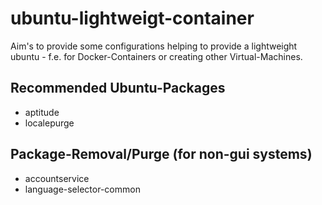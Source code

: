 # ubuntu-lightweigt-container
Aim's to provide some configurations helping to provide a lightweight ubuntu - f.e. for Docker-Containers or creating other Virtual-Machines.

## Recommended Ubuntu-Packages
- aptitude
- localepurge

## Package-Removal/Purge (for non-gui systems)
- accountservice
- language-selector-common
